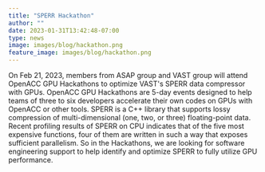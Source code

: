 ```yaml
---
title: "SPERR Hackathon"
author: ""
date: 2023-01-31T13:42:48-07:00
type: news
image: images/blog/hackathon.png
feature_image: images/blog/hackathon.png
---
```


On Feb 21, 2023, members from ASAP group and VAST group will attend OpenACC GPU Hackathons to optimize VAST's SPERR data compressor with GPUs. OpenACC GPU Hackathons are 5-day events designed to help teams of three to six developers accelerate their own codes on GPUs with OpenACC or other tools. SPERR is a C++ library that supports lossy compression of multi-dimensional (one, two, or three) floating-point data. Recent profiling results of SPERR on CPU indicates that of the five most expensive functions, four of them are written in such a way that exposes sufficient parallelism. So in the Hackathons, we are looking for software engineering support to help identify and optimize SPERR to fully utilize GPU performance.
